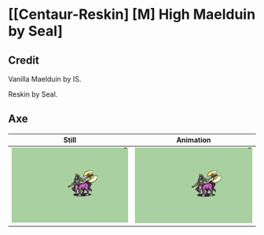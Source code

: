 # [\[Centaur-Reskin\] \[M\] High Maelduin by Seal]

## Credit

Vanilla Maelduin by IS.

Reskin by Seal.
	
## Axe

| Still | Animation |
| :---: | :-------: |
| ![Axe still](./Axe_000.png) | ![Axe animation](./Axe.gif) |

